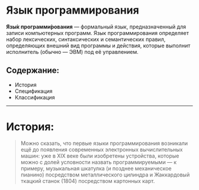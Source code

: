 # Язык программирования

**Язы́к программи́рования** — формальный язык, предназначенный для записи компьютерных программ. Язык программирования определяет набор лексических, синтаксических и семантических правил, определяющих внешний вид программы и действия, которые выполнит исполнитель (обычно — ЭВМ) под её управлением.

## Содержание:
* История
* Спецификация
* Классификация

____________
#  История:
> Можно сказать, что первые языки программирования возникали ещё до появления современных электронных вычислительных машин: уже в XIX веке были изобретены устройства, которые можно с долей условности назвать программируемыми — к примеру, музыкальная шкатулка (и позднее механическое пианино) посредством металлического цилиндра и Жаккардовый ткацкий станок (1804) посредством картонных карт.

